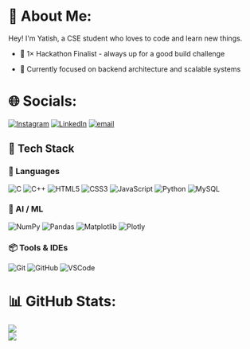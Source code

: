 # 💫 About Me:
Hey! I'm Yatish, a CSE student who loves to code and learn new things.

- 🧠 1× Hackathon Finalist - always up for a good build challenge  
<!-- - 🎨 I design in Figma and edit videos on the side   -->
- 📌 Currently focused on backend architecture and scalable systems  


# 🌐 Socials:
[![Instagram](https://img.shields.io/badge/Instagram-%23E4405F.svg?logo=Instagram&logoColor=white)](https://www.instagram.com/yatishhh__/) [![LinkedIn](https://img.shields.io/badge/LinkedIn-%230077B5.svg?logo=linkedin&logoColor=white)](https://www.linkedin.com/in/yatish-taneja-38884a328/) [![email](https://img.shields.io/badge/Email-D14836?logo=gmail&logoColor=white)](mailto:sagy48@gmail.com) 

## 🚀 Tech Stack

### 🧠 Languages
![C](https://img.shields.io/badge/C-343A40?style=for-the-badge&logo=c&logoColor=white)
![C++](https://img.shields.io/badge/C++-343A40?style=for-the-badge&logo=c%2B%2B&logoColor=white)
![HTML5](https://img.shields.io/badge/HTML5-343A40?style=for-the-badge&logo=html5&logoColor=white)
![CSS3](https://img.shields.io/badge/CSS3-343A40?style=for-the-badge&logo=css3&logoColor=white)
![JavaScript](https://img.shields.io/badge/JavaScript-343A40?style=for-the-badge&logo=javascript&logoColor=white)
![Python](https://img.shields.io/badge/Python-343A40?style=for-the-badge&logo=python&logoColor=white)
![MySQL](https://img.shields.io/badge/mysql-4479A1.svg?style=for-the-badge&logo=mysql&logoColor=white)

### 🤖 AI / ML 
![NumPy](https://img.shields.io/badge/NumPy-343A40?style=for-the-badge&logo=numpy&logoColor=white)
![Pandas](https://img.shields.io/badge/Pandas-343A40?style=for-the-badge&logo=pandas&logoColor=white)
![Matplotlib](https://img.shields.io/badge/Matplotlib-343A40?style=for-the-badge&logo=matplotlib&logoColor=white)
![Plotly](https://img.shields.io/badge/Plotly-343A40?style=for-the-badge&logo=plotly&logoColor=white)



### 📦 Tools & IDEs
![Git](https://img.shields.io/badge/Git-343A40?style=for-the-badge&logo=git&logoColor=white)
![GitHub](https://img.shields.io/badge/GitHub-343A40?style=for-the-badge&logo=github&logoColor=white)
![VSCode](https://img.shields.io/badge/VS%20Code-343A40?style=for-the-badge&logo=visual-studio-code&logoColor=white)




<!-- ![Vercel](https://img.shields.io/badge/vercel-%23000000.svg?style=for-the-badge&logo=vercel&logoColor=white) ![Render](https://img.shields.io/badge/Render-%46E3B7.svg?style=for-the-badge&logo=render&logoColor=white) ![Express.js](https://img.shields.io/badge/express.js-%23404d59.svg?style=for-the-badge&logo=express&logoColor=%2361DAFB) ![JWT](https://img.shields.io/badge/JWT-black?style=for-the-badge&logo=JSON%20web%20tokens) ![Next JS](https://img.shields.io/badge/Next-black?style=for-the-badge&logo=next.js&logoColor=white) ![NodeJS](https://img.shields.io/badge/node.js-6DA55F?style=for-the-badge&logo=node.js&logoColor=white) ![Nodemon](https://img.shields.io/badge/NODEMON-%23323330.svg?style=for-the-badge&logo=nodemon&logoColor=%BBDEAD) ![React](https://img.shields.io/badge/react-%2320232a.svg?style=for-the-badge&logo=react&logoColor=%2361DAFB) ![TailwindCSS](https://img.shields.io/badge/tailwindcss-%2338B2AC.svg?style=for-the-badge&logo=tailwind-css&logoColor=white) ![Vite](https://img.shields.io/badge/vite-%23646CFF.svg?style=for-the-badge&logo=vite&logoColor=white) ![MongoDB](https://img.shields.io/badge/MongoDB-%234ea94b.svg?style=for-the-badge&logo=mongodb&logoColor=white) ![Prisma](https://img.shields.io/badge/Prisma-3982CE?style=for-the-badge&logo=Prisma&logoColor=white) ![Supabase](https://img.shields.io/badge/Supabase-3ECF8E?style=for-the-badge&logo=supabase&logoColor=white) ![Postgres](https://img.shields.io/badge/postgres-%23316192.svg?style=for-the-badge&logo=postgresql&logoColor=white) ![Figma](https://img.shields.io/badge/figma-%23F24E1E.svg?style=for-the-badge&logo=figma&logoColor=white) ![GitHub Actions](https://img.shields.io/badge/github%20actions-%232671E5.svg?style=for-the-badge&logo=githubactions&logoColor=white) ![Git](https://img.shields.io/badge/git-%23F05033.svg?style=for-the-badge&logo=git&logoColor=white) ![Postman](https://img.shields.io/badge/Postman-FF6C37?style=for-the-badge&logo=postman&logoColor=white) -->


# 📊 GitHub Stats:
![](https://nirzak-streak-stats.vercel.app/?user=yatishhh4806&theme=dark&hide_border=false)<br/>
![](https://github-readme-stats.vercel.app/api/top-langs/?username=yatishhh4806&theme=dark&hide_border=false&include_all_commits=true&count_private=true&layout=compact)
